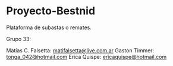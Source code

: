 # Proyecto-Bestnid
Plataforma de subastas o remates.

Grupo 33:

Matías C. Falsetta: matifalsetta@live.com.ar 
Gaston Timmer: tonga_042@hotmail.com 
Erica Quispe: ericaquispe@hotmail.com 
